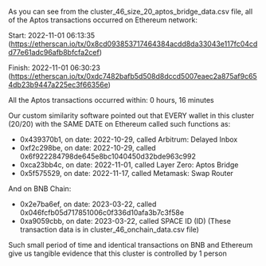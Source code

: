 As you can see from the cluster_46_size_20_aptos_bridge_data.csv file, all of the Aptos transactions occurred on Ethereum network:

Start: 2022-11-01 06:13:35 (https://etherscan.io/tx/0x8cd093853717464384acdd8da33043e117fc04cdd77e61adc96afb8bfcfa2cef)

Finish: 2022-11-01 06:30:23 (https://etherscan.io/tx/0xdc7482bafb5d508d8dccd5007eaec2a875af9c654db23b9447a225ec3f66356e)

All the Aptos transactions occurred within: 0 hours, 16 minutes

Our custom similarity software pointed out that EVERY wallet in this cluster (20/20) with the SAME DATE on Ethereum called such functions as:

- 0x439370b1, on date: 2022-10-29, called Arbitrum: Delayed Inbox
- 0xf2c298be, on date: 2022-10-29, called 0x6f922284798de645e8bc1040450d32bde963c992
- 0xca23bb4c, on date: 2022-11-01, called Layer Zero: Aptos Bridge
- 0x5f575529, on date: 2022-11-17, called Metamask: Swap Router

And on BNB Chain:

- 0x2e7ba6ef, on date: 2023-03-22, called 0x046fcfb05d717851006c0f336d10afa3b7c3f58e
- 0xa9059cbb, on date: 2023-03-22, called SPACE ID (ID)
(These transaction data is in cluster_46_onchain_data.csv file)


Such small period of time and identical transactions on BNB and Ethereum give us tangible evidence that this cluster is controlled by 1 person
